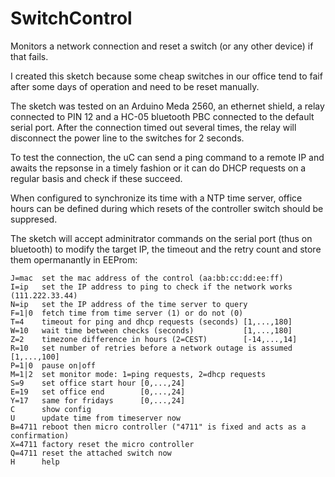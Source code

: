SwitchControl
=============

Monitors a network connection and reset a switch (or any other device) if that fails.

I created this sketch because some cheap switches in our office tend to faif after
some days of operation and need to be reset manually.

The sketch was tested on an Arduino Meda 2560, an ethernet shield, a relay connected
to PIN 12 and a HC-05 bluetooth PBC connected to the default serial port.
After the connection timed out several times, the relay will disconnect the power line
to the switches for 2 seconds.

To test the connection, the uC can send a ping command to a remote IP and awaits the repsonse
in a timely fashion or it can do DHCP requests on a regular basis and check if these succeed.

When configured to synchronize its time with a NTP time server, office hours can be defined
during which resets of the controller switch should be suppresed.

The sketch will accept adminitrator commands on the serial port (thus on bluetooth) to
modify the target IP, the timeout and the retry count and store them opermanantly in EEProm:

	J=mac  set the mac address of the control (aa:bb:cc:dd:ee:ff)
	I=ip   set the IP address to ping to check if the network works (111.222.33.44)
	N=ip   set the IP address of the time server to query
	F=1|0  fetch time from time server (1) or do not (0)
	T=4    timeout for ping and dhcp requests (seconds) [1,...,180]
	W=10   wait time between checks (seconds)           [1,...,180]
	Z=2    timezone difference in hours (2=CEST)        [-14,...,14]
	R=10   set number of retries before a network outage is assumed [1,...,100]
	P=1|0  pause on|off
	M=1|2  set monitor mode: 1=ping requests, 2=dhcp requests
	S=9    set office start hour [0,...,24]
	E=19   set office end        [0,...,24]
	Y=17   same for fridays      [0,...,24]
	C      show config
	U      update time from timeserver now
	B=4711 reboot then micro controller ("4711" is fixed and acts as a confirmation)
	X=4711 factory reset the micro controller
	Q=4711 reset the attached switch now
	H      help


